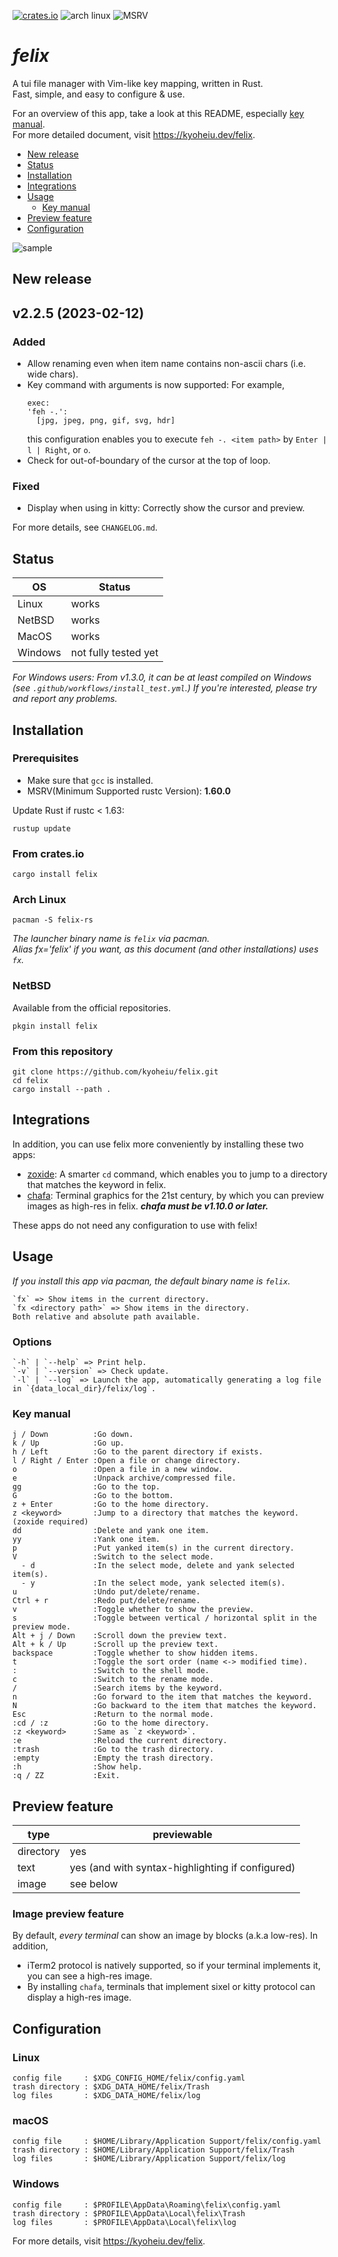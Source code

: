 [![crates.io](https://img.shields.io/crates/v/felix)](https://crates.io/crates/felix) ![arch linux](https://img.shields.io/archlinux/v/community/x86_64/felix-rs) ![MSRV](https://img.shields.io/badge/MSRV-1.63.0-orange)

# _felix_

A tui file manager with Vim-like key mapping, written in Rust.  
Fast, simple, and easy to configure & use.

For an overview of this app, take a look at this README, especially [key manual](#key-manual).  
For more detailed document, visit https://kyoheiu.dev/felix.

- [New release](#new-release)
- [Status](#status)
- [Installation](#installation)
- [Integrations](#integrations)
- [Usage](#usage)
  - [Key manual](#key-manual)
- [Preview feature](#preview)
- [Configuration](#configuration)

![sample](screenshots/sample.gif)

<a id="new-release"></a>

## New release

## v2.2.5 (2023-02-12)

### Added
- Allow renaming even when item name contains non-ascii chars (i.e. wide chars).
- Key command with arguments is now supported: For example,
  ```
  exec:
  'feh -.':
    [jpg, jpeg, png, gif, svg, hdr]
  ```
  this configuration enables you to execute `feh -. <item path>` by `Enter | l | Right`, or `o`.
- Check for out-of-boundary of the cursor at the top of loop.

### Fixed
- Display when using in kitty: Correctly show the cursor and preview.

For more details, see `CHANGELOG.md`.

<a id="status"></a>

## Status

| OS      | Status               |
| ------- | -------------------- |
| Linux   | works                |
| NetBSD  | works                |
| MacOS   | works                |
| Windows | not fully tested yet |

_For Windows users: From v1.3.0, it can be at least compiled on Windows (see `.github/workflows/install_test.yml`.) If you're interested, please try and report any problems._

<a id="installation"></a>

## Installation

### Prerequisites

- Make sure that `gcc` is installed.
- MSRV(Minimum Supported rustc Version): **1.60.0**

Update Rust if rustc < 1.63:

```
rustup update
```

### From crates.io

```
cargo install felix
```

### Arch Linux

```
pacman -S felix-rs
```

*The launcher binary name is `felix` via pacman.  
Alias fx='felix' if you want, as this document (and other installations) uses `fx`.*

### NetBSD

Available from the official repositories.

```
pkgin install felix
```

### From this repository

```
git clone https://github.com/kyoheiu/felix.git
cd felix
cargo install --path .
```

<a id="integrations"></a>

## Integrations

In addition, you can use felix more conveniently by installing these two apps:

- [zoxide](https://github.com/ajeetdsouza/zoxide): A smarter `cd` command, which enables you to jump to a directory that matches the keyword in felix.
- [chafa](https://hpjansson.org/chafa/): Terminal graphics for the 21st century, by which you can preview images as high-res in felix. ***chafa must be v1.10.0 or later.***

These apps do not need any configuration to use with felix!

<a id="usage"></a>

## Usage

*If you install this app via pacman, the default binary name is `felix`.*

```
`fx` => Show items in the current directory.
`fx <directory path>` => Show items in the directory.
Both relative and absolute path available.
```

### Options

```
`-h` | `--help` => Print help.
`-v` | `--version` => Check update.
`-l` | `--log` => Launch the app, automatically generating a log file in `{data_local_dir}/felix/log`.
```

<a id="key-manual"></a>

### Key manual

```
j / Down          :Go down.
k / Up            :Go up.
h / Left          :Go to the parent directory if exists.
l / Right / Enter :Open a file or change directory.
o                 :Open a file in a new window.
e                 :Unpack archive/compressed file.
gg                :Go to the top.
G                 :Go to the bottom.
z + Enter         :Go to the home directory.
z <keyword>       :Jump to a directory that matches the keyword. (zoxide required)
dd                :Delete and yank one item.
yy                :Yank one item.
p                 :Put yanked item(s) in the current directory.
V                 :Switch to the select mode.
  - d             :In the select mode, delete and yank selected item(s).
  - y             :In the select mode, yank selected item(s).
u                 :Undo put/delete/rename.
Ctrl + r          :Redo put/delete/rename.
v                 :Toggle whether to show the preview.
s                 :Toggle between vertical / horizontal split in the preview mode.
Alt + j / Down    :Scroll down the preview text.
Alt + k / Up      :Scroll up the preview text.
backspace         :Toggle whether to show hidden items.
t                 :Toggle the sort order (name <-> modified time).
:                 :Switch to the shell mode.
c                 :Switch to the rename mode.
/                 :Search items by the keyword.
n                 :Go forward to the item that matches the keyword.
N                 :Go backward to the item that matches the keyword.
Esc               :Return to the normal mode.
:cd / :z          :Go to the home directory.
:z <keyword>      :Same as `z <keyword>`.
:e                :Reload the current directory.
:trash            :Go to the trash directory.
:empty            :Empty the trash directory.
:h                :Show help.
:q / ZZ           :Exit.
```

<a id="preview"></a>

## Preview feature

| type | previewable |
| --- | --- |
| directory | yes |
| text | yes (and with syntax-highlighting if configured) |
| image| see below |

### Image preview feature
By default, *every terminal* can show an image by blocks (a.k.a low-res). In addition,
- iTerm2 protocol is natively supported, so if your terminal implements it, you can see a high-res image.
- By installing `chafa`, terminals that implement sixel or kitty protocol can display a high-res image.

<a id="configuration"></a>

## Configuration

### Linux

```
config file     : $XDG_CONFIG_HOME/felix/config.yaml
trash directory : $XDG_DATA_HOME/felix/Trash
log files       : $XDG_DATA_HOME/felix/log
```

### macOS

```
config file     : $HOME/Library/Application Support/felix/config.yaml
trash directory : $HOME/Library/Application Support/felix/Trash
log files       : $HOME/Library/Application Support/felix/log
```

### Windows

```
config file     : $PROFILE\AppData\Roaming\felix\config.yaml
trash directory : $PROFILE\AppData\Local\felix\Trash
log files       : $PROFILE\AppData\Local\felix\log
```

For more details, visit https://kyoheiu.dev/felix.
